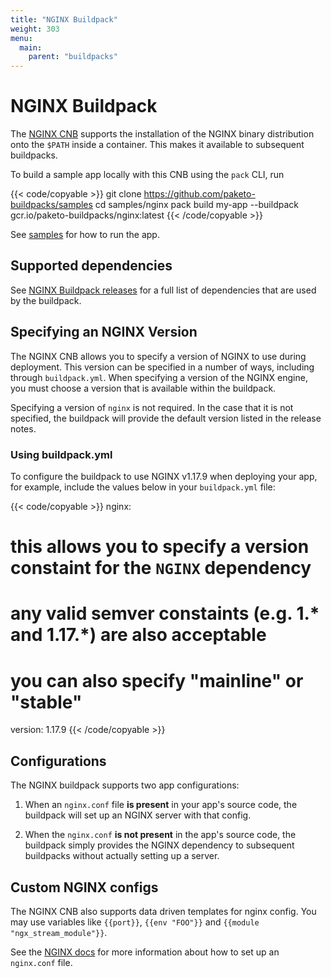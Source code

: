 ```yaml
---
title: "NGINX Buildpack"
weight: 303
menu:
  main:
    parent: "buildpacks"
---
```


# NGINX Buildpack

The [NGINX CNB](//github.com/paketo-buildpacks/nginx) supports the installation of the NGINX binary distribution onto
the `$PATH` inside a container. This makes it available to subsequent
buildpacks.

To build a sample app locally with this CNB using the `pack` CLI, run

{{< code/copyable >}}
git clone https://github.com/paketo-buildpacks/samples
cd samples/nginx
pack build my-app --buildpack gcr.io/paketo-buildpacks/nginx:latest
{{< /code/copyable >}}

See [samples](https://github.com/paketo-buildpacks/samples/tree/main/nginx)
for how to run the app.

## Supported dependencies

See [NGINX Buildpack releases](https://github.com/paketo-buildpacks/nginx/releases)
for a full list of dependencies that are used by the buildpack.

## Specifying an NGINX Version

The NGINX CNB allows you to specify a version of NGINX to use during
deployment. This version can be specified in a number of ways, including
through `buildpack.yml`. When specifying a
version of the NGINX engine, you must choose a version that is available
within the buildpack.

Specifying a version of `nginx` is not required. In the case that it is not
specified, the buildpack will provide the default version listed in the release
notes.

### Using buildpack.yml

To configure the buildpack to use NGINX v1.17.9 when deploying your app, for example,
include the values below in your `buildpack.yml` file:

{{< code/copyable >}}
nginx:
  # this allows you to specify a version constaint for the `NGINX` dependency
  # any valid semver constaints (e.g. 1.* and 1.17.*) are also acceptable
  #
  # you can also specify "mainline" or "stable"
  version: 1.17.9
{{< /code/copyable >}}

## Configurations
The NGINX buildpack supports two app configurations:

1. When an `nginx.conf` file **is present** in your app's source code, the
   buildpack will set up an NGINX server with that config.

1. When the `nginx.conf` **is not present** in the app's source code, the
   buildpack simply provides the NGINX dependency to subsequent buildpacks
   without actually setting up a server.

## Custom NGINX configs

The NGINX CNB also supports data driven templates for nginx config. You may use
variables like `{{port}}`, `{{env "FOO"}}` and `{{module "ngx_stream_module"}}`.

See the [NGINX
docs](https://nginx.org/en/docs/beginners_guide.html#conf_structure) for more
information about how to set up an `nginx.conf` file.
